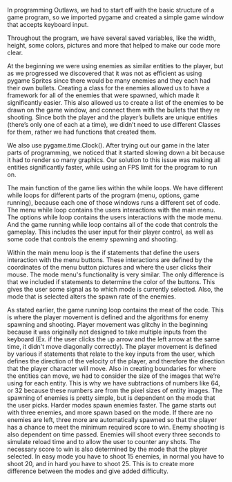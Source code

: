 In programming Outlaws, we had to start off with the basic structure of a game program, so we imported pygame and created a simple game window that accepts keyboard input.

Throughout the program, we have several saved variables, like the width, height, some colors, pictures and more that helped to make our code more clear.

At the beginning we were using enemies as similar entities to the player, but as we progressed we discovered that it was not as efficient as using pygame Sprites since there would be many enemies and they each had their own bullets. Creating a class for the enemies allowed us to have a framework for all of the enemies that were spawned, which made it significantly easier. This also allowed us to create a list of the enemies to be drawn on the game window, and connect them with the bullets that they re shooting. Since both the player and the player’s bullets are unique entities (there’s only one of each at a time), we didn’t need to use different Classes for them, rather we had functions that created them.

We also use pygame.time.Clock(). After trying out our game in the later parts of programming, we noticed that it started slowing down a bit because it had to render so many graphics. Our solution to this issue was making all entities significantly faster, while using an FPS limit for the program to run on.

The main function of the game lies within the while loops. We have different while loops for different parts of the program (menu, options, game running), because each one of those windows runs a different set of code. The menu while loop contains the users interactions with the main menu. The options while loop contains the users interactions with the mode menu. And the game running while loop contains all of the code that controls the gameplay. This includes the user input for their player control, as well as some code that controls the enemy spawning and shooting.

Within the main menu loop is the if statements that define the users interaction with the menu buttons. These interactions are defined by the coordinates of the menu button pictures and where the user clicks their mouse. The mode menu's functionality is very similar. The only difference is that we included if statements to determine the color of the buttons. This gives the user some signal as to which mode is currently selected. Also, the mode that is selected alters the spawn rate of the enemies.

As stated earlier, the game running loop contains the meat of the code. This is where the player movement is defined and the algorithms for enemy spawning and shooting. Player movement was glitchy in the beginning because it was originally not designed to take multiple inputs from the keyboard (Ex. if the user clicks the up arrow and the left arrow at the same time, it didn't move diagonally correctly). The player movement is defined by various if statements that relate to the key inputs from the user, which defines the direction of the velocity of the player, and therefore the direction that the player character will move. Also in creating boundaries for where the entities can move, we had to consider the size of the images that we’re using for each entity. This is why we have subtractions of numbers like 64, or 32 because these numbers are from the pixel sizes of entity images. The spawning of enemies is pretty simple, but is dependent on the mode that the user picks. Harder modes spawn enemies faster. The game starts out with three enemies, and more spawn based on the mode. If there are no enemies are left, three more are automatically spawned so that the player has a chance to meet the minimum required score to win. Enemy shooting is also dependent on time passed. Enemies will shoot every three seconds to simulate reload time and to allow the user to counter any shots. The necessary score to win is also determined by the mode that the player selected. In easy mode you have to shoot 15 enemies, in normal you have to shoot 20, and in hard you have to shoot 25. This is to create more difference between the modes and give added difficulty.
